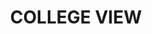 ---
lastmod: '2025-04-06T06:05:21+00:00'
latitude: -27.656074
layout: suburb
longitude: 152.224616
postcode: '4343'
state: QLD
title: COLLEGE VIEW
url: /qld/college-view/
---